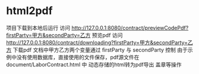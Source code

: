 # html2pdf

项目下载到本地后运行
访问 http://127.0.0.1:8080/contract/previewCodePdf?firstParty=甲方&secondParty=乙方 预览pdf
访问 http://127.0.0.1:8080/contract/downloading?firstParty=甲方&secondParty=乙方 下载pdf
文档中甲方乙方两个变量通过 firstParty 与 secondParty 控制
由于示例中没有使用数据库，直接使用的文件保存，pdf源文件在 document/LaborContract.html 中 
动态存储的html转为pdf导出 盖章等操作


